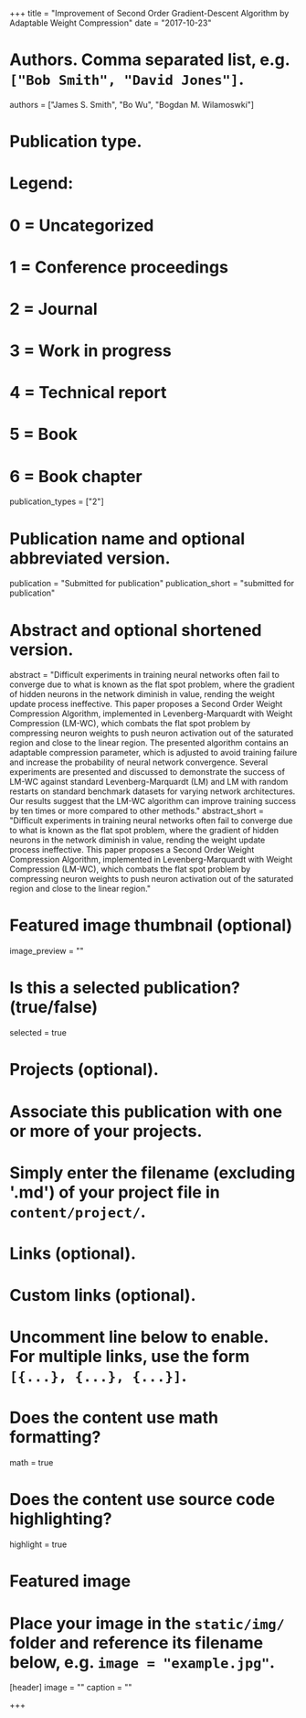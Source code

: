 +++
title = "Improvement of Second Order Gradient-Descent Algorithm by Adaptable Weight Compression"
date = "2017-10-23"

# Authors. Comma separated list, e.g. `["Bob Smith", "David Jones"]`.
authors = ["James S. Smith", "Bo Wu", "Bogdan M. Wilamoswki"]

# Publication type.
# Legend:
# 0 = Uncategorized
# 1 = Conference proceedings
# 2 = Journal
# 3 = Work in progress
# 4 = Technical report
# 5 = Book
# 6 = Book chapter
publication_types = ["2"]

# Publication name and optional abbreviated version.
publication = "Submitted for publication"
publication_short = "submitted for publication"

# Abstract and optional shortened version.
abstract = "Difficult experiments in training neural networks often fail to converge due to what is known as the flat spot problem, where the gradient of hidden neurons in the network diminish in value, rending the weight update process ineffective. This paper proposes a Second Order Weight Compression Algorithm, implemented in Levenberg-Marquardt with Weight Compression (LM-WC), which combats the flat spot problem by compressing neuron weights to push neuron activation out of the saturated region and close to the linear region. The presented algorithm contains an adaptable compression parameter, which is adjusted to avoid training failure and increase the probability of neural network convergence. Several experiments are presented and discussed to demonstrate the success of LM-WC against standard Levenberg-Marquardt (LM) and LM with random restarts on standard benchmark datasets for varying network architectures. Our results suggest that the LM-WC algorithm can improve training success by ten times or more compared to other methods."
abstract_short = "Difficult experiments in training neural networks often fail to converge due to what is known as the flat spot problem, where the gradient of hidden neurons in the network diminish in value, rending the weight update process ineffective. This paper proposes a Second Order Weight Compression Algorithm, implemented in Levenberg-Marquardt with Weight Compression (LM-WC), which combats the flat spot problem by compressing neuron weights to push neuron activation out of the saturated region and close to the linear region."

# Featured image thumbnail (optional)
image_preview = ""

# Is this a selected publication? (true/false)
selected = true

# Projects (optional).
#   Associate this publication with one or more of your projects.
#   Simply enter the filename (excluding '.md') of your project file in `content/project/`.

# Links (optional).


# Custom links (optional).
#   Uncomment line below to enable. For multiple links, use the form `[{...}, {...}, {...}]`.

# Does the content use math formatting?
math = true

# Does the content use source code highlighting?
highlight = true

# Featured image
# Place your image in the `static/img/` folder and reference its filename below, e.g. `image = "example.jpg"`.
[header]
image = ""
caption = ""

+++

